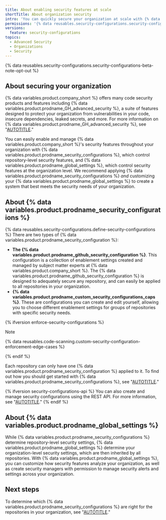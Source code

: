 ```yaml
---
title: About enabling security features at scale
shortTitle: About organization security
intro: 'You can quickly secure your organization at scale with {% data variables.product.prodname_security_configurations %} and {% data variables.product.prodname_global_settings %}.'
permissions: '{% data reusables.security-configurations.security-configurations-permissions %}'
versions:
  feature: security-configurations
topics:
  - Advanced Security
  - Organizations
  - Security
---
```


{% data reusables.security-configurations.security-configurations-beta-note-opt-out %}

## About securing your organization

{% data variables.product.company_short %} offers many code security products and features including {% data variables.product.prodname_GH_advanced_security %}, a suite of features designed to protect your organization from vulnerabilities in your code, insecure dependencies, leaked secrets, and more. For more information on {% data variables.product.prodname_GH_advanced_security %}, see "[AUTOTITLE](/get-started/learning-about-github/about-github-advanced-security)."

You can easily enable and manage {% data variables.product.company_short %}'s security features throughout your organization with {% data variables.product.prodname_security_configurations %}, which control repository-level security features, and {% data variables.product.prodname_global_settings %}, which control security features at the organization level. We recommend applying {% data variables.product.prodname_security_configurations %} _and_ customizing your {% data variables.product.prodname_global_settings %} to create a system that best meets the security needs of your organization.

## About {% data variables.product.prodname_security_configurations %}

{% data reusables.security-configurations.define-security-configurations %} There are two types of {% data variables.product.prodname_security_configuration %}:

* **The {% data variables.product.prodname_github_security_configuration %}**. This configuration is a collection of enablement settings created and managed by subject matter experts at {% data variables.product.company_short %}. The {% data variables.product.prodname_github_security_configuration %} is designed to adequately secure any repository, and can easily be applied to all repositories in your organization.
* **{% data variables.product.prodname_custom_security_configurations_caps %}**. These are configurations you can create and edit yourself, allowing you to choose different enablement settings for groups of repositories with specific security needs.

{% ifversion enforce-security-configurations %}

>[!NOTE]
{% data reusables.code-scanning.custom-security-configuration-enforcement-edge-cases %}

{% endif %}

Each repository can only have one {% data variables.product.prodname_security_configuration %} applied to it. To find out how you should get started with {% data variables.product.prodname_security_configurations %}, see "[AUTOTITLE](/code-security/securing-your-organization/introduction-to-securing-your-organization-at-scale/choosing-a-security-configuration-for-your-repositories)."

{% ifversion security-configurations-api %}
You can also create and manage security configurations using the REST API. For more information, see "[AUTOTITLE](/rest/code-security/configurations)."
{% endif %}

## About {% data variables.product.prodname_global_settings %}

While {% data variables.product.prodname_security_configurations %} determine repository-level security settings, {% data variables.product.prodname_global_settings %} determine your organization-level security settings, which are then inherited by all repositories. With {% data variables.product.prodname_global_settings %}, you can customize how security features analyze your organization, as well as create security managers with permission to manage security alerts and settings across your organization.

## Next steps

To determine which {% data variables.product.prodname_security_configurations %} are right for the repositories in your organization, see "[AUTOTITLE](/code-security/securing-your-organization/introduction-to-securing-your-organization-at-scale/choosing-a-security-configuration-for-your-repositories)."
